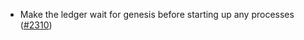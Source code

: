  - Make the ledger wait for genesis before starting up any processes ([\#2310](https://github.com/anoma/namada/pull/2310))
